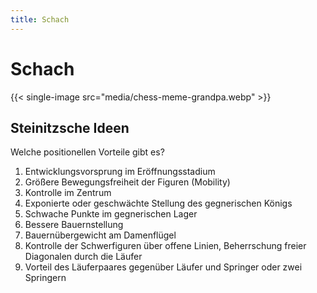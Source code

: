 ```yaml
---
title: Schach
---
```

# Schach

{{< single-image src="media/chess-meme-grandpa.webp" >}}

## Steinitzsche Ideen

Welche positionellen Vorteile gibt es?

1. Entwicklungsvorsprung im Eröffnungsstadium
2. Größere Bewegungsfreiheit der Figuren (Mobility)
3. Kontrolle im Zentrum
4. Exponierte oder geschwächte Stellung des gegnerischen Königs
5. Schwache Punkte im gegnerischen Lager
6. Bessere Bauernstellung
7. Bauernübergewicht am Damenflügel
8. Kontrolle der Schwerfiguren über offene Linien, Beherrschung freier Diagonalen durch die Läufer
9. Vorteil des Läuferpaares gegenüber Läufer und Springer oder zwei Springern
